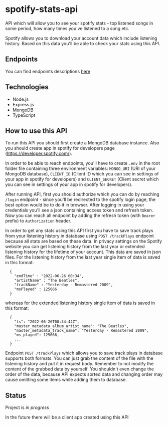 ﻿# spotify-stats-api
API which will allow you to see your spotify stats - top listened songs in some period, how many times you've listened to a song etc.

Spotify allows you to download your account data which include listening history. Based on this data you'll be able to check your stats using this API.

## Endpoints
You can find endpoints descriptions [here](/ENDPOINTS.md)

## Technologies
* Node.js
* Express.js
* MongoDB
* TypeScript

## How to use this API
To run this API you should first create a MongoDB database instance. Also you should create app in spotify for developers page (https://developer.spotify.com/).

In order to be able to reach endpoints, you'll have to create `.env` in the root folder file containing three environment variables: `MONGO_URI` (URI of your MongoDB database), `CLIENT_ID` (Client ID which you can see in settings of your app in spotify for developers) and `CLIENT_SECRET` (Client secret which you can see in settings of your app in spotify for developers).

After running API, first you should authorize which you can do by reaching `/login` endpoint - since you'll be redirected to the spotify login page, the best option would be to do it in browser. After logging in using your credentials you'll see a json containing access token and refresh token. Now you can reach all endpoint by adding the refresh token (with `Bearer ` prefix) to `Authorization` header.

In order to get any stats using this API first you have to save track plays from your listening history in database using `POST /trackPlays` endpoint because all stats are based on these data. In privacy settings on the Spotify website you can get listening history from the last year or extended listening history for the lifetime of your account. This data are saved in json files. For the listening history from the last year single item of data is saved in this format:
```
  {
    "endTime" : "2022-06-26 00:34",
    "artistName" : "The Beatles",
    "trackName" : "Yesterday - Remastered 2009",
    "msPlayed" : 125666
  }
```
whereas for the extended listening history single item of data is saved in this format:
```
  {
    "ts": "2022-06-26T00:34:44Z",
    "master_metadata_album_artist_name": "The Beatles",
    "master_metadata_track_name": "Yesterday - Remastered 2009",
    "ms_played": 125666,
    ...
  }
```
Endpoint `POST /trackPlays` which allows you to save track plays in database supports both formats. You can just grab the content of the file with the listening history and put it in request body. Remember to not modify the content of the grabbed data by yourself. You shouldn't even change the order of the data, because API expects sorted data and changing order may cause omitting some items while adding them to database.

## Status
Project is _in progress_

In the future there will be a client app created using this API
